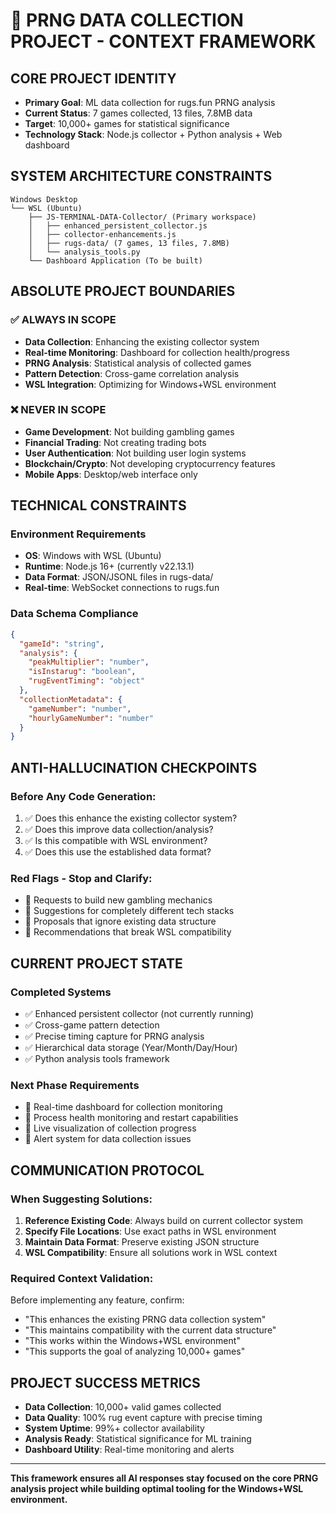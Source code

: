 # 🎯 PRNG DATA COLLECTION PROJECT - CONTEXT FRAMEWORK

## **CORE PROJECT IDENTITY**
- **Primary Goal**: ML data collection for rugs.fun PRNG analysis
- **Current Status**: 7 games collected, 13 files, 7.8MB data
- **Target**: 10,000+ games for statistical significance
- **Technology Stack**: Node.js collector + Python analysis + Web dashboard

## **SYSTEM ARCHITECTURE CONSTRAINTS**
```
Windows Desktop
└── WSL (Ubuntu)
    ├── JS-TERMINAL-DATA-Collector/ (Primary workspace)
    │   ├── enhanced_persistent_collector.js
    │   ├── collector-enhancements.js  
    │   ├── rugs-data/ (7 games, 13 files, 7.8MB)
    │   └── analysis_tools.py
    └── Dashboard Application (To be built)
```

## **ABSOLUTE PROJECT BOUNDARIES**

### ✅ ALWAYS IN SCOPE
- **Data Collection**: Enhancing the existing collector system
- **Real-time Monitoring**: Dashboard for collection health/progress
- **PRNG Analysis**: Statistical analysis of collected games
- **Pattern Detection**: Cross-game correlation analysis
- **WSL Integration**: Optimizing for Windows+WSL environment

### ❌ NEVER IN SCOPE  
- **Game Development**: Not building gambling games
- **Financial Trading**: Not creating trading bots
- **User Authentication**: Not building user login systems
- **Blockchain/Crypto**: Not developing cryptocurrency features
- **Mobile Apps**: Desktop/web interface only

## **TECHNICAL CONSTRAINTS**

### **Environment Requirements**
- **OS**: Windows with WSL (Ubuntu)
- **Runtime**: Node.js 16+ (currently v22.13.1)
- **Data Format**: JSON/JSONL files in rugs-data/
- **Real-time**: WebSocket connections to rugs.fun

### **Data Schema Compliance**
```json
{
  "gameId": "string",
  "analysis": {
    "peakMultiplier": "number",
    "isInstarug": "boolean",
    "rugEventTiming": "object"
  },
  "collectionMetadata": {
    "gameNumber": "number",
    "hourlyGameNumber": "number"
  }
}
```

## **ANTI-HALLUCINATION CHECKPOINTS**

### **Before Any Code Generation:**
1. ✅ Does this enhance the existing collector system?
2. ✅ Does this improve data collection/analysis?
3. ✅ Is this compatible with WSL environment?
4. ✅ Does this use the established data format?

### **Red Flags - Stop and Clarify:**
- 🚩 Requests to build new gambling mechanics
- 🚩 Suggestions for completely different tech stacks
- 🚩 Proposals that ignore existing data structure
- 🚩 Recommendations that break WSL compatibility

## **CURRENT PROJECT STATE**

### **Completed Systems**
- ✅ Enhanced persistent collector (not currently running)
- ✅ Cross-game pattern detection
- ✅ Precise timing capture for PRNG analysis
- ✅ Hierarchical data storage (Year/Month/Day/Hour)
- ✅ Python analysis tools framework

### **Next Phase Requirements**
- 🎯 Real-time dashboard for collection monitoring
- 🎯 Process health monitoring and restart capabilities
- 🎯 Live visualization of collection progress
- 🎯 Alert system for data collection issues

## **COMMUNICATION PROTOCOL**

### **When Suggesting Solutions:**
1. **Reference Existing Code**: Always build on current collector system
2. **Specify File Locations**: Use exact paths in WSL environment
3. **Maintain Data Format**: Preserve existing JSON structure
4. **WSL Compatibility**: Ensure all solutions work in WSL context

### **Required Context Validation:**
Before implementing any feature, confirm:
- "This enhances the existing PRNG data collection system"
- "This maintains compatibility with the current data structure"
- "This works within the Windows+WSL environment"
- "This supports the goal of analyzing 10,000+ games"

## **PROJECT SUCCESS METRICS**
- **Data Collection**: 10,000+ valid games collected
- **Data Quality**: 100% rug event capture with precise timing
- **System Uptime**: 99%+ collector availability
- **Analysis Ready**: Statistical significance for ML training
- **Dashboard Utility**: Real-time monitoring and alerts

---

**This framework ensures all AI responses stay focused on the core PRNG analysis project while building optimal tooling for the Windows+WSL environment.**